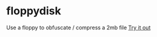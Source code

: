 # floppydisk
Use a floppy to obfuscate / compress a 2mb file
[Try it out](https://505e06b2.github.io/floppydisk/)
